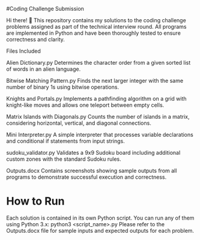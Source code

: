#Coding Challenge Submission

Hi there! 👋
This repository contains my solutions to the coding challenge problems assigned as part of the technical interview round. All programs are implemented in Python and have been thoroughly tested to ensure correctness and clarity.

Files Included

Alien Dictionary.py
Determines the character order from a given sorted list of words in an alien language.

Bitwise Matching Pattern.py
Finds the next larger integer with the same number of binary 1s using bitwise operations.

Knights and Portals.py
Implements a pathfinding algorithm on a grid with knight-like moves and allows one teleport between empty cells.

Matrix Islands with Diagonals.py
Counts the number of islands in a matrix, considering horizontal, vertical, and diagonal connections.

Mini Interpreter.py
A simple interpreter that processes variable declarations and conditional if statements from input strings.

sudoku_validator.py
Validates a 9x9 Sudoku board including additional custom zones with the standard Sudoku rules.

Outputs.docx
Contains screenshots showing sample outputs from all programs to demonstrate successful execution and correctness.

# How to Run
Each solution is contained in its own Python script. You can run any of them using Python 3.x:
python3 <script_name>.py
Please refer to the Outputs.docx file for sample inputs and expected outputs for each problem.
